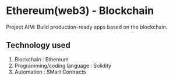 # Ethereum(web3) - Blockchain
Project AIM: Build production-ready apps based on the blockchain.

Technology used
-------------------------------------------
1. Blockchain : Ethereum
2. Programming/coding language : Solidity
3. Automation : SMart Contracts
